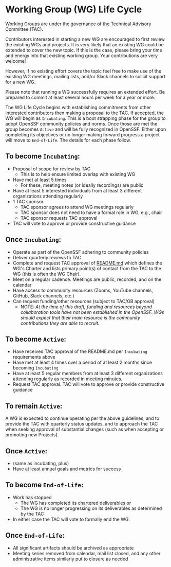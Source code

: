 # Working Group (WG) Life Cycle

Working Groups are under the governance of the Technical Advisory Committee (TAC).

Contributors interested in starting a new WG are encouraged to first review the existing WGs and projects. It is very likely that an existing WG could be extended to cover the new topic. If this is the case, please bring your time and energy into that existing working group. Your contributions are very welcome!

However, if no existing effort covers the topic feel free to make use of the existing WG meetings, mailing lists, and/or Slack channels to solicit support for a new WG.

Please note that running a WG successfully requires an extended effort. Be prepared to commit at least several hours per week for a year or more.

The WG Life Cycle begins with establishing commitments from other interested contributors then making a proposal to the TAC. If accepted, the WG will begin as `Incubating`. This is a boot strapping phase for the group to adopt OpenSSF community policies and norms. Once those are met the group becomes `Active` and will be fully recognized in OpenSSF. Either upon completing its objectives or no longer making forward progress a project will move to `End-of-Life`. The details for each phase follow.

## To become `Incubating`:

* Proposal of scope for review by TAC
    * This is to help ensure limited overlap with existing WG
* Have met at least 5 times
    * For these, meeting notes (or ideally recordings) are public
* Have at least 5 interested individuals from at least 3 different organizations attending regularly
* 1 TAC sponsor
    * TAC sponsor agrees to attend WG meetings regularly
    * TAC sponsor does not need to have a formal role in WG, e.g., chair
    * TAC sponsor requests TAC approval
* TAC will vote to approve or provide constructive guidance

## Once `Incubating`:

* Operate as part of the OpenSSF adhering to community policies
* Deliver quarterly reviews to TAC
* Complete and request TAC approval of [README.md](https://github.com/ossf/project-template/blob/main/README.md) which defines the WG's Charter and lists primary point(s) of contact from the TAC to the WG (this is often the WG Chair).
* Meet on a regular cadence. Meetings are public, recorded, and on the calendar
* Have access to community resources (Zooms, YouTube channels, GitHub, Slack channels, etc.)
* Can request funding/other resources (subject to TAC/GB approval)
    * NOTE: _At the time of this draft, funding and resources beyond collaboration tools have not been established in the OpenSSF. WGs should expect that their main resource is the community contributions they are able to recruit._

## To become `Active`:

* Have received TAC approval of the README.md per `Incubating` requirements above
* Have met at least 4 times over a period of at least 2 months since becoming `Incubating`
* Have at least 5 regular members from at least 3 different organizations attending regularly as recorded in meeting minutes.
* Request TAC approval. TAC will vote to approve or provide constructive guidance

## To remain `Active`:

A WG is expected to continue operating per the above guidelines, and to provide the TAC with quarterly status updates, and to approach the TAC when seeking approval of substantial changes (such as when accepting or promoting new Projects).

## Once `Active`:

* (same as incubating, plus)
* Have at least annual goals and metrics for success

## To become `End-of-Life`:

* Work has stopped
    * The WG has completed its chartered deliverables
    or
    * The WG is no longer progressing on its deliverables as determined by the TAC
* In either case the TAC will vote to formally end the WG.

## Once `End-of-Life`:

* All significant artifacts should be archived as appropriate
* Meeting series removed from calendar, mail list closed, and any other administrative items
  similarly put to closure as needed
